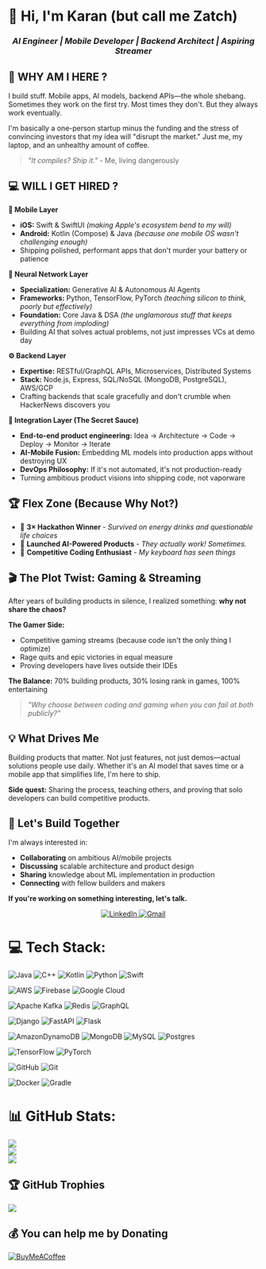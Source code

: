 # 👋 Hi, I'm Karan (but call me Zatch)

<div align="center">
  
### *AI Engineer | Mobile Developer | Backend Architect | Aspiring Streamer*
</div>


## 🎯 WHY AM I HERE ? 

I build stuff. Mobile apps, AI models, backend APIs—the whole shebang. Sometimes they work on the first try. Most times they don't. But they always work eventually.

I'm basically a one-person startup minus the funding and the stress of convincing investors that my idea will "disrupt the market." Just me, my laptop, and an unhealthy amount of coffee.

> *"It compiles? Ship it."* - Me, living dangerously


## 💻 WILL I GET HIRED ? 

**📱 Mobile Layer**
- **iOS:** Swift & SwiftUI *(making Apple's ecosystem bend to my will)*
- **Android:** Kotlin (Compose) & Java *(because one mobile OS wasn't challenging enough)*
- Shipping polished, performant apps that don't murder your battery or patience

**🤖 Neural Network Layer**
- **Specialization:** Generative AI & Autonomous AI Agents
- **Frameworks:** Python, TensorFlow, PyTorch *(teaching silicon to think, poorly but effectively)*
- **Foundation:** Core Java & DSA *(the unglamorous stuff that keeps everything from imploding)*
- Building AI that solves actual problems, not just impresses VCs at demo day

**⚙️ Backend Layer**
- **Expertise:** RESTful/GraphQL APIs, Microservices, Distributed Systems
- **Stack:** Node.js, Express, SQL/NoSQL (MongoDB, PostgreSQL), AWS/GCP
- Crafting backends that scale gracefully and don't crumble when HackerNews discovers you

**🎯 Integration Layer (The Secret Sauce)**
- **End-to-end product engineering:** Idea → Architecture → Code → Deploy → Monitor → Iterate
- **AI-Mobile Fusion:** Embedding ML models into production apps without destroying UX
- **DevOps Philosophy:** If it's not automated, it's not production-ready
- Turning ambitious product visions into shipping code, not vaporware


## 🏆 Flex Zone (Because Why Not?)

- 🥇 **3× Hackathon Winner** - *Survived on energy drinks and questionable life choices*
- 🚀 **Launched AI-Powered Products** - *They actually work! Sometimes.*
- 💪 **Competitive Coding Enthusiast** - *My keyboard has seen things*


## 🎬 The Plot Twist: Gaming & Streaming

After years of building products in silence, I realized something: **why not share the chaos?**

**The Gamer Side:**
- Competitive gaming streams (because code isn't the only thing I optimize)
- Rage quits and epic victories in equal measure
- Proving developers have lives outside their IDEs

**The Balance:** 70% building products, 30% losing rank in games, 100% entertaining

> *"Why choose between coding and gaming when you can fail at both publicly?"*


## 💡 What Drives Me

Building products that matter. Not just features, not just demos—actual solutions people use daily. Whether it's an AI model that saves time or a mobile app that simplifies life, I'm here to ship.

**Side quest:** Sharing the process, teaching others, and proving that solo developers can build competitive products.


## 🤝 Let's Build Together

I'm always interested in:
- **Collaborating** on ambitious AI/mobile projects
- **Discussing** scalable architecture and product design
- **Sharing** knowledge about ML implementation in production
- **Connecting** with fellow builders and makers

**If you're working on something interesting, let's talk.**

<p align="center">
  <a href="https://linkedin.com/in/your-linkedin-username](https://www.linkedin.com/in/karan-chouhan-57a337283" target="_blank">
    <img src="https://img.shields.io/badge/LinkedIn-0077B5?style=for-the-badge&logo=linkedin&logoColor=white" alt="LinkedIn"/>
  </a>
  <a href="mailto:karanchouhan.3613@gmail.com">
    <img src="https://img.shields.io/badge/Gmail-D14836?style=for-the-badge&logo=gmail&logoColor=white" alt="Gmail"/>
  </a>
</p>


# 💻 Tech Stack:
![Java](https://img.shields.io/badge/java-%23ED8B00.svg?style=for-the-badge&logo=openjdk&logoColor=white) ![C++](https://img.shields.io/badge/c++-%2300599C.svg?style=for-the-badge&logo=c%2B%2B&logoColor=white)   ![Kotlin](https://img.shields.io/badge/kotlin-%237F52FF.svg?style=for-the-badge&logo=kotlin&logoColor=white) ![Python](https://img.shields.io/badge/python-3670A0?style=for-the-badge&logo=python&logoColor=ffdd54) ![Swift](https://img.shields.io/badge/swift-F54A2A?style=for-the-badge&logo=swift&logoColor=white)


![AWS](https://img.shields.io/badge/AWS-%23FF9900.svg?style=for-the-badge&logo=amazon-aws&logoColor=white) ![Firebase](https://img.shields.io/badge/firebase-%23039BE5.svg?style=for-the-badge&logo=firebase) ![Google Cloud](https://img.shields.io/badge/GoogleCloud-%234285F4.svg?style=for-the-badge&logo=google-cloud&logoColor=white) 


![Apache Kafka](https://img.shields.io/badge/Apache%20Kafka-000?style=for-the-badge&logo=apachekafka)  ![Redis](https://img.shields.io/badge/redis-%23DD0031.svg?style=for-the-badge&logo=redis&logoColor=white) ![GraphQL](https://img.shields.io/badge/-GraphQL-E10098?style=for-the-badge&logo=graphql&logoColor=white)


![Django](https://img.shields.io/badge/django-%23092E20.svg?style=for-the-badge&logo=django&logoColor=white) ![FastAPI](https://img.shields.io/badge/FastAPI-005571?style=for-the-badge&logo=fastapi) ![Flask](https://img.shields.io/badge/flask-%23000.svg?style=for-the-badge&logo=flask&logoColor=white)


![AmazonDynamoDB](https://img.shields.io/badge/Amazon%20DynamoDB-4053D6?style=for-the-badge&logo=Amazon%20DynamoDB&logoColor=white) ![MongoDB](https://img.shields.io/badge/MongoDB-%234ea94b.svg?style=for-the-badge&logo=mongwhite) ![MySQL](https://img.shields.io/badge/mysql-4479A1.svg?style=for-the-badge&logo=mysql&logoColor=white) ![Postgres](https://img.shields.io/badge/postgres-%23316192.svg?style=for-the-badge&logo=postgresql&logoColor=white) 


![TensorFlow](https://img.shields.io/badge/TensorFlow-%23FF6F00.svg?style=for-the-badge&logo=TensorFlow&logoColor=white) ![PyTorch](https://img.shields.io/badge/PyTorch-%23EE4C2C.svg?style=for-the-badge&logo=PyTorch&logoColor=white) 


![GitHub](https://img.shields.io/badge/github-%23121011.svg?style=for-the-badge&logo=github&logoColor=white)  ![Git](https://img.shields.io/badge/git-%23F05033.svg?style=for-the-badge&logo=git&logoColor=white) 


![Docker](https://img.shields.io/badge/docker-%230db7ed.svg?style=for-the-badge&logo=docker&logoColor=white) ![Gradle](https://img.shields.io/badge/Gradle-02303A.svg?style=for-the-badge&logo=Gradle&logoColor=white) 

# 📊 GitHub Stats:
![](https://github-readme-stats.vercel.app/api?username=karan3613&theme=dark&hide_border=false&include_all_commits=true&count_private=true)<br/>
![](https://nirzak-streak-stats.vercel.app/?user=karan3613&theme=dark&hide_border=false)<br/>
![](https://github-readme-stats.vercel.app/api/top-langs/?username=karan3613&theme=dark&hide_border=false&include_all_commits=true&count_private=true&layout=compact)

## 🏆 GitHub Trophies
![](https://github-profile-trophy.vercel.app/?username=karan3613&theme=radical&no-frame=false&no-bg=true&margin-w=4)

## 💰 You can help me by Donating
[![BuyMeACoffee](https://img.shields.io/badge/Buy%20Me%20a%20Coffee-ffdd00?style=for-the-badge&logo=buy-me-a-coffee&logoColor=black)](https://buymeacoffee.com/https://buymeacoffee.com/karan3613) 

  
<!-- Proudly created with GPRM ( https://gprm.itsvg.in ) -->
